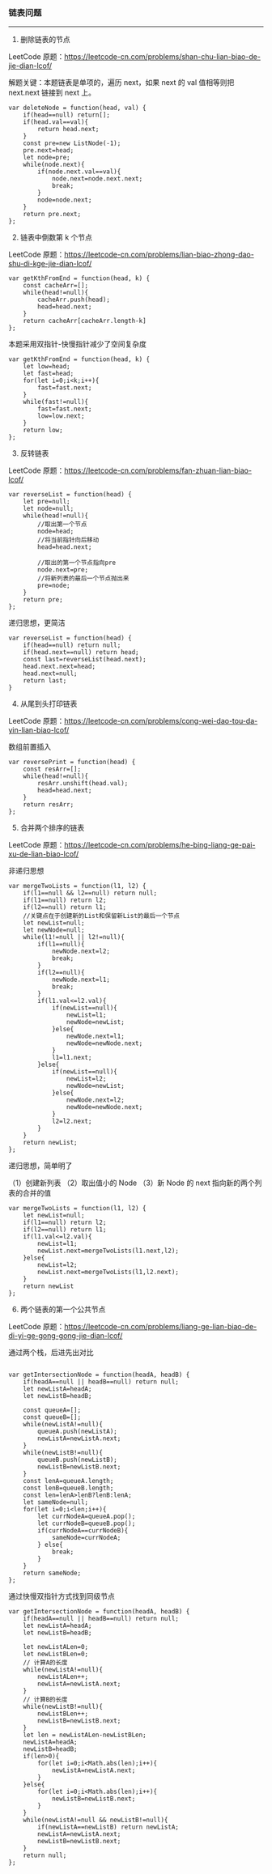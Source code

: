 ### 链表问题

---

1. 删除链表的节点

LeetCode 原题：https://leetcode-cn.com/problems/shan-chu-lian-biao-de-jie-dian-lcof/

解题关键：本题链表是单项的，遍历 next，如果 next 的 val 值相等则把 next.next 链接到 next 上。

```
var deleteNode = function(head, val) {
    if(head==null) return[];
    if(head.val==val){
        return head.next;
    }
    const pre=new ListNode(-1);
    pre.next=head;
    let node=pre;
    while(node.next){
        if(node.next.val==val){
            node.next=node.next.next;
            break;
        }
        node=node.next;
    }
    return pre.next;
};
```

2. 链表中倒数第 k 个节点

LeetCode 原题：https://leetcode-cn.com/problems/lian-biao-zhong-dao-shu-di-kge-jie-dian-lcof/

```
var getKthFromEnd = function(head, k) {
    const cacheArr=[];
    while(head!=null){
        cacheArr.push(head);
        head=head.next;
    }
    return cacheArr[cacheArr.length-k]
};
```

本题采用双指针-快慢指针减少了空间复杂度

```
var getKthFromEnd = function(head, k) {
    let low=head;
    let fast=head;
    for(let i=0;i<k;i++){
        fast=fast.next;
    }
    while(fast!=null){
        fast=fast.next;
        low=low.next;
    }
    return low;
};
```

3. 反转链表

LeetCode 原题：https://leetcode-cn.com/problems/fan-zhuan-lian-biao-lcof/

```
var reverseList = function(head) {
    let pre=null;
    let node=null;
    while(head!=null){
        //取出第一个节点
        node=head;
        //将当前指针向后移动
        head=head.next;

        //取出的第一个节点指向pre
        node.next=pre;
        //将新列表的最后一个节点抛出来
        pre=node;
    }
    return pre;
};
```

递归思想，更简洁

```
var reverseList = function(head) {
    if(head==null) return null;
    if(head.next==null) return head;
    const last=reverseList(head.next);
    head.next.next=head;
    head.next=null;
    return last;
}
```

4. 从尾到头打印链表

LeetCode 原题：https://leetcode-cn.com/problems/cong-wei-dao-tou-da-yin-lian-biao-lcof/

数组前置插入

```
var reversePrint = function(head) {
    const resArr=[];
    while(head!=null){
        resArr.unshift(head.val);
        head=head.next;
    }
    return resArr;
};
```

5. 合并两个排序的链表

LeetCode 原题：https://leetcode-cn.com/problems/he-bing-liang-ge-pai-xu-de-lian-biao-lcof/

非递归思想

```
var mergeTwoLists = function(l1, l2) {
    if(l1==null && l2==null) return null;
    if(l1==null) return l2;
    if(l2==null) return l1;
    //关键点在于创建新的List和保留新List的最后一个节点
    let newList=null;
    let newNode=null;
    while(l1!=null || l2!=null){
        if(l1==null){
            newNode.next=l2;
            break;
        }
        if(l2==null){
            newNode.next=l1;
            break;
        }
        if(l1.val<=l2.val){
            if(newList==null){
                newList=l1;
                newNode=newList;
            }else{
                newNode.next=l1;
                newNode=newNode.next;
            }
            l1=l1.next;
        }else{
            if(newList==null){
                newList=l2;
                newNode=newList;
            }else{
                newNode.next=l2;
                newNode=newNode.next;
            }
            l2=l2.next;
        }
    }
    return newList;
};
```

递归思想，简单明了

（1）创建新列表
（2）取出值小的 Node
（3）新 Node 的 next 指向新的两个列表的合并的值

```
var mergeTwoLists = function(l1, l2) {
    let newList=null;
    if(l1==null) return l2;
    if(l2==null) return l1;
    if(l1.val<=l2.val){
        newList=l1;
        newList.next=mergeTwoLists(l1.next,l2);
    }else{
        newList=l2;
        newList.next=mergeTwoLists(l1,l2.next);
    }
    return newList
};
```

6. 两个链表的第一个公共节点

LeetCode 原题：https://leetcode-cn.com/problems/liang-ge-lian-biao-de-di-yi-ge-gong-gong-jie-dian-lcof/

通过两个栈，后进先出对比

```

var getIntersectionNode = function(headA, headB) {
    if(headA==null || headB==null) return null;
    let newListA=headA;
    let newListB=headB;

    const queueA=[];
    const queueB=[];
    while(newListA!=null){
        queueA.push(newListA);
        newListA=newListA.next;
    }
    while(newListB!=null){
        queueB.push(newListB);
        newListB=newListB.next;
    }
    const lenA=queueA.length;
    const lenB=queueB.length;
    const len=lenA>lenB?lenB:lenA;
    let sameNode=null;
    for(let i=0;i<len;i++){
        let currNodeA=queueA.pop();
        let currNodeB=queueB.pop();
        if(currNodeA==currNodeB){
            sameNode=currNodeA;
        } else{
            break;
        }
    }
    return sameNode;
};
```

通过快慢双指针方式找到同级节点

```
var getIntersectionNode = function(headA, headB) {
    if(headA==null || headB==null) return null;
    let newListA=headA;
    let newListB=headB;

    let newListALen=0;
    let newListBLen=0;
    // 计算A的长度
    while(newListA!=null){
        newListALen++;
        newListA=newListA.next;
    }
    // 计算B的长度
    while(newListB!=null){
        newListBLen++;
        newListB=newListB.next;
    }
    let len = newListALen-newListBLen;
    newListA=headA;
    newListB=headB;
    if(len>0){
        for(let i=0;i<Math.abs(len);i++){
            newListA=newListA.next;
        }
    }else{
        for(let i=0;i<Math.abs(len);i++){
            newListB=newListB.next;
        }
    }
    while(newListA!=null && newListB!=null){
        if(newListA==newListB) return newListA;
        newListA=newListA.next;
        newListB=newListB.next;
    }
    return null;
};
```
